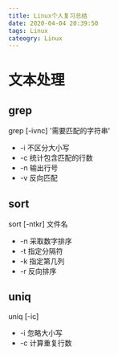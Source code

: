 ```yaml
---
title: Linux个人复习总结
date: 2020-04-04 20:39:50
tags: Linux
cateogry: Linux
---
```


# 文本处理

## grep

grep [-ivnc] '需要匹配的字符串'

* -i 不区分大小写
* -c 统计包含匹配的行数
* -n 输出行号
* -v 反向匹配

## sort

sort [-ntkr] 文件名

* -n 采取数字排序
* -t 指定分隔符
* -k 指定第几列
* -r 反向排序

## uniq

uniq [-ic]

* -i 忽略大小写
* -c 计算重复行数

